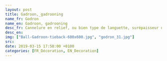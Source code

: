 ```yaml
---
layout: post
title: Gadroon,_gadrooning
name_fr: Godron
name_en: Gadroon, gadrooning
desc_fr: Cannelure en relief, ou bien type de languette, surépaisseur de matière qui peut servir à ajuster un emboitement entre deux pièces.
desc_en: 
img: ["Ball-Gadroon-tieback-600x600.jpg", "godron_31.jpg"]
src: 
date: 2019-03-15 17:58:00 +0100
categories: [FR_Décoration, EN_Decoration]
---
```

